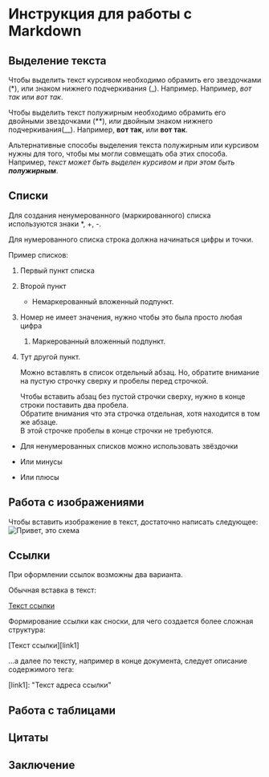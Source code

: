 # Инструкция для работы с Markdown

## Выделение текста

Чтобы выделить текст курсивом необходимо обрамить его звездочками (*), или знаком нижнего подчеркивания (_). Например. Например, *вот так* или _вот так_.

Чтобы выделить текст полужирным необходимо обрамить его двойными звездочками (**), или двойным знаком нижнего подчеркивания(__). Например, **вот так**, или __вот так__.

Альтернативные способы выделения текста полужирным или курсивом нужны для того, чтобы мы могли совмещать оба этих способа. Например, _текст может быть выделен курсивом и при этом быть **полужирным**_.



## Списки

Для создания ненумерованного \(маркированного\) списка используются знаки *, +, -.

Для нумерованного списка строка должна начинаться цифры и точки.



Пример списков:

1. Первый пункт списка
2. Второй пункт
    * Немаркерованный вложенный подпункт. 
1. Номер не имеет значения, нужно чтобы это была просто любая цифра
    1. Маркерованный вложенный подпункт.
4. Тут другой пункт.

    Можно вставлять в список отдельный абзац. Но, обратите внимание на пустую строчку сверху и пробелы перед строчкой.

    Чтобы вставить абзац без пустой строчки сверху, нужно в конце строки поставить два пробела.  
    Обратите внимания что эта строчка отдельная, хотя находится в том же абзаце.  
    В этой строчке пробелы в конце строчки не требуются.

* Для ненумерованных списков можно использовать звёздочки
- Или минусы
+ Или плюсы


## Работа с изображениями

Чтобы вставить изображение в текст, достаточно написать следующее: 
![Привет, это схема](06.png)


## Ссылки

При оформлении ссылок возможны два варианта.

Обычная вставка в текст:

[Текст ссылки](адрес "Описание")

Формирование ссылки как сноски, для чего создается более сложная структура:

[Текст ссылки][link1]

...а далее по тексту, например в конце документа, следует описание содержимого тега:

[link1]: "Текст адреса ссылки"

## Работа с таблицами

## Цитаты

## Заключение
